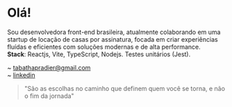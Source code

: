 # Olá! 

Sou desenvolvedora front-end brasileira, atualmente colaborando em uma startup de locação de casas por assinatura, focada em criar experiências fluídas e eficientes com soluções modernas e de alta performance. 
<br>**Stack**: Reactjs, Vite, TypeScript, Nodejs. Testes unitários (Jest).

~ tabathapradier@gmail.com 
<br> ~ [linkedin](https://www.linkedin.com/in/tabatha-pradier/)

> "São as escolhas no caminho que definem quem você se torna, e não o fim da jornada"
